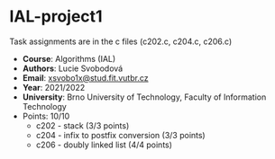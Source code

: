 # IAL-project1

Task assignments are in the c files (c202.c, c204.c, c206.c)  

- **Course**: Algorithms (IAL)
- **Authors**: Lucie Svobodová
- **Email**: xsvobo1x@stud.fit.vutbr.cz
- **Year**: 2021/2022
- **University**: Brno University of Technology, Faculty of Information Technology
- Points: 10/10
  - c202 - stack (3/3 points)  
  - c204 - infix to postfix conversion  (3/3 points)  
  - c206 - doubly linked list (4/4 points)  
